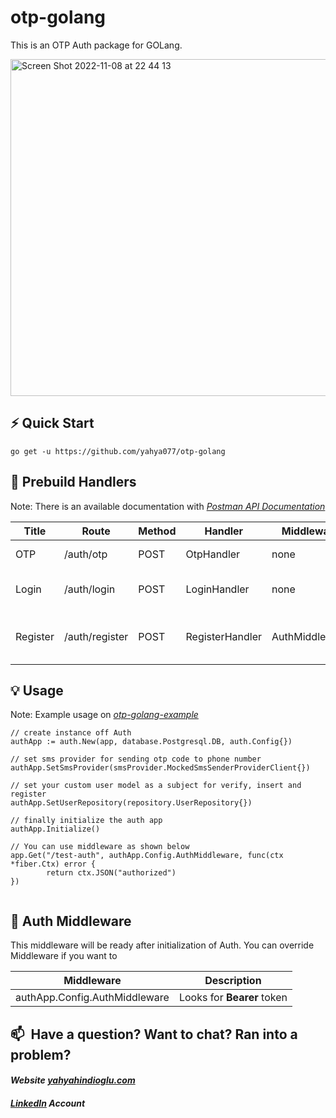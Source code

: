 # otp-golang
This is an OTP Auth package for GOLang. 

<img width="539" alt="Screen Shot 2022-11-08 at 22 44 13" src="https://user-images.githubusercontent.com/46659611/200660217-ec4f1afa-a859-4baf-9a45-7967798af70a.png">

## ⚡️ Quick Start
```
go get -u https://github.com/yahya077/otp-golang
```
## 📖 Prebuild Handlers
Note: There is an available documentation with *[Postman API Documentation](https://documenter.getpostman.com/view/10956074/2s8YehSvcG)* 
<table class="table">
  <thead>
    <tr>
      <th>Title</th>
      <th>Route</th>
      <th>Method</th>
      <th>Handler</th>
      <th>Middleware</th>
      <th>Customizable</th>
      <th>Description</th>
    </tr>
  </thead>
  <tbody>
    <tr>
      <td>OTP</td>
      <td>/auth/otp</td>
      <td>POST</td>
      <td>OtpHandler</td>
      <td>none</td>
      <td>✓</td>
      <td>Sends OTP to user</td>
    </tr>
    <tr>
      <td>Login</td>
      <td>/auth/login</td>
      <td>POST</td>
      <td>LoginHandler</td>
      <td>none</td>
      <td>✓</td>
      <td>Returns Bearer token</td>
    </tr>
    <tr>
      <td>Register</td>
      <td>/auth/register</td>
      <td>POST</td>
      <td>RegisterHandler</td>
      <td>AuthMiddleware</td>
      <td>✓</td>
      <td>Registers user by User Repository</td>
    </tr>
  </tbody>
</table>

## 💡 Usage
Note: Example usage on *[otp-golang-example](https://github.com/yahya077/otp-golang-example)*

```
// create instance off Auth
authApp := auth.New(app, database.Postgresql.DB, auth.Config{})

// set sms provider for sending otp code to phone number
authApp.SetSmsProvider(smsProvider.MockedSmsSenderProviderClient{})

// set your custom user model as a subject for verify, insert and register
authApp.SetUserRepository(repository.UserRepository{})

// finally initialize the auth app
authApp.Initialize()

// You can use middleware as shown below
app.Get("/test-auth", authApp.Config.AuthMiddleware, func(ctx *fiber.Ctx) error {
		return ctx.JSON("authorized")
})
  
```

## 🧬  Auth Middleware

This middleware will be ready after initialization of Auth. You can override Middleware if you want to

<table class="table">
    <thead>
    <tr>
        <th rowspan="3">Middleware</th>
        <th rowspan="3">Description</th>
    </tr>
    </thead>
    <tbody>
    <tr>
        <td>
        authApp.Config.AuthMiddleware
        </td>
        <td>
        Looks for <b>Bearer</b> token
        </td>
    </tr>
    </tbody>
</table>

## 📫&nbsp; Have a question? Want to chat? Ran into a problem?

#### *Website [yahyahindioglu.com](https://yahyahindioglu.com)*

#### *[LinkedIn](https://www.linkedin.com/in/yahyahindioglu/) Account*

